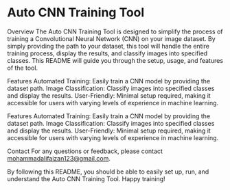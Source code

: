 # Auto CNN Training Tool


Overview
The Auto CNN Training Tool is designed to simplify the process of training a Convolutional Neural Network (CNN) on your image dataset. By simply providing the path to your dataset, this tool will handle the entire training process, display the results, and classify images into specified classes. This README will guide you through the setup, usage, and features of the tool.

Features
Automated Training: Easily train a CNN model by providing the dataset path.
Image Classification: Classify images into specified classes and display the results.
User-Friendly: Minimal setup required, making it accessible for users with varying levels of experience in machine learning.

Features
Automated Training: Easily train a CNN model by providing the dataset path.
Image Classification: Classify images into specified classes and display the results.
User-Friendly: Minimal setup required, making it accessible for users with varying levels of experience in machine learning.

Contact
For any questions or feedback, please contact mohammadalifaizan123@gmail.com.

By following this README, you should be able to easily set up, run, and understand the Auto CNN Training Tool. Happy training!

